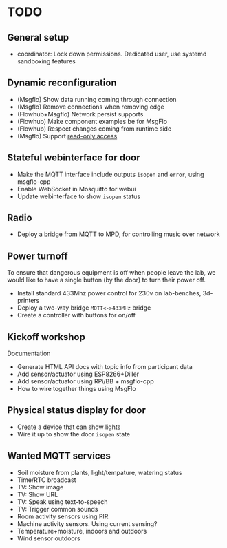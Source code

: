 
# TODO

## General setup

* coordinator: Lock down permissions. Dedicated user, use systemd sandboxing features

## Dynamic reconfiguration

* (Msgflo) Show data running coming through connection
* (Msgflo) Remove connections when removing edge
* (Flowhub+Msgflo) Network persist supports
* (Flowhub) Make component examples be for MsgFlo
* (Flowhub) Respect changes coming from runtime side
* (Msgflo) Support [read-only access](https://github.com/msgflo/msgflo/issues/37)

## Stateful webinterface for door

* Make the MQTT interface include outputs `isopen` and `error`, using msgflo-cpp
* Enable WebSocket in Mosquitto for webui
* Update webinterface to show `isopen` status

## Radio

* Deploy a bridge from MQTT to MPD, for controlling music over network

## Power turnoff

To ensure that dangerous equipment is off when people leave the lab,
we would like to have a single button (by the door) to turn their power off.

* Install standard 433Mhz power control for 230v on lab-benches, 3d-printers
* Deploy a two-way bridge `MQTT<->433MHz` bridge
* Create a controller with buttons for on/off

## Kickoff workshop

Documentation

* Generate HTML API docs with topic info from participant data
* Add sensor/actuator using ESP8266+Diller
* Add sensor/actuator using RPi/BB + msgflo-cpp
* How to wire together things using MsgFlo

## Physical status display for door

* Create a device that can show lights
* Wire it up to show the door `isopen` state

## Wanted MQTT services

* Soil moisture from plants, light/tempature, watering status
* Time/RTC broadcast
* TV: Show image
* TV: Show URL
* TV: Speak using text-to-speech
* TV: Trigger common sounds
* Room activity sensors using PIR
* Machine activity sensors. Using current sensing?
* Temperature+moisture, indoors and outdoors
* Wind sensor outdoors
